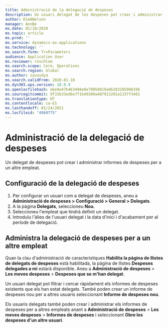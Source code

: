 ```yaml
---
title: Administració de la delegació de despeses
description: Un usuari delegat de les despeses pot crear i administrar informes de despeses per a un altre empleat de l'organització.
author: KimANelson
manager: AnnBe
ms.date: 01/10/2020
ms.topic: article
ms.prod: ''
ms.service: dynamics-ax-applications
ms.technology: ''
ms.search.form: TrvParameters
audience: Application User
ms.reviewer: roschlom
ms.search.scope: Core, Operations
ms.search.region: Global
ms.author: suvaidya
ms.search.validFrom: 2020-01-10
ms.dyn365.ops.version: 10.0.9
ms.openlocfilehash: ebe9a47b463498e8e79058019a0b28320590639b
ms.sourcegitcommit: 9f31b33ed6e7f1b49200a407913201a1337f3401
ms.translationtype: HT
ms.contentlocale: ca-ES
ms.lasthandoff: 01/14/2021
ms.locfileid: "4960775"
---
```

# <a name="manage-expense-delegation"></a>Administració de la delegació de despeses

Un delegat de despeses pot crear i administrar informes de despeses per a un altre empleat.

## <a name="configure-expense-delegation"></a>Configuració de la delegació de despeses

1. Per configurar un usuari com a delegat de despeses, aneu a **Administració de despeses > Configuració > General > Delegats**.
2. A la pàgina **Delegats**, seleccioneu **Nou**.
3. Seleccioneu l'empleat que tindrà definit un delegat. 
4. Introduïu l'àlies de l'usuari delegat i la data d'inici i d'acabament per al període de delegació.

## <a name="manage-expense-delegation-for-another-employee"></a>Administra la delegació de despeses per a un altre empleat

Quan la clau d'administració de característiques **Habilita la pàgina de llistes de delegats de despeses** està habilitada, la pàgina de llistes **Despeses delegades a mi** estarà disponible. Aneu a **Administració de despeses** > **Les meves despeses** > **Despeses que se m'han delegat**.

Un usuari delegat pot filtrar i cercar ràpidament els informes de despeses existents que els han estat delegats. També poden crear un informe de despeses nou per a altres usuaris seleccionant **Informe de despeses nou**.

Els usuaris delegats també poden crear i administrar els informes de despeses per a altres empleats anant a **Administració de despeses** > **Les meves despeses** > **Informes de despeses** i seleccionant **Obre les despeses d'un altre usuari**.
